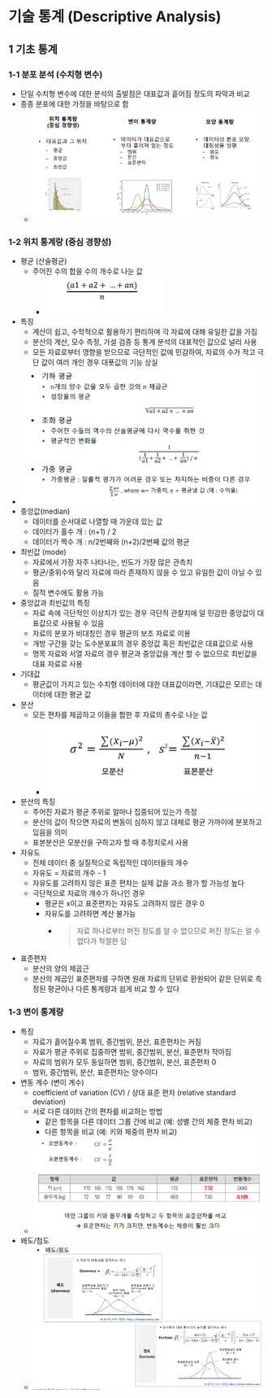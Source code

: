 # 기술 통계 (Descriptive Analysis)

## 1 기초 통계

### 1-1 분포 분석 (수치형 변수)
- 단일 수치형 변수에 대한 분석의 출발점은 대표값과 흩어짐 정도의 파악과 비교
- 종종 분포에 대한 가정을 바탕으로 함
    - ![alt text](<교재파일이미지/1-1 기초 통계.PNG>)

### 1-2 위치 통계랑 (중심 경향성)
- 평균 (산술평균)
    - 주어진 수의 합을 수의 개수로 나눈 값
        - ![alt text](<교재파일이미지/1-2 위치 통계량.PNG>)
- 특징
    - 계산이 쉽고, 수학적으로 활용하기 편리하며 각 자료에 대해 유일한 값을 가짐
    - 분산의 계산, 모수 측정, 가설 검증 등 통계 분석의 대표적인 값으로 널리 사용
    - 모든 자료로부터 영향을 받으므로 극단적인 값에 민감하여, 자료의 수가 적고 극단 값이 여러 개인 경우 대푯값의 기능 상실
- ![alt text](<교재파일이미지/1-2 기하 조화 가중.PNG>)
- 중앙값(median)
    - 데이터를 순서대로 나열할 때 가운데 있는 값
    - 데이터가 홀수 개 : (n+1) / 2
    - 데이터가 짝수 개 : n/2번째와 (n+2)/2번째 값의 평균
- 최빈값 (mode)
    - 자료에서 가장 자주 나타나는, 빈도가 가장 많은 관측치
    - 평균/중위수와 달리 자료에 따라 존재하지 않을 수 있고 유일한 값이 아닐 수 있음
    - 질적 변수에도 활용 가능
- 중앙값과 최빈값의 특징
    - 자료 속에 극단적인 이상치가 있는 경우 극단적 관찰치에 덜 민감한 중앙값이 대표값으로 사용될 수 있음
    - 자료의 분포가 비대칭인 경우 평균의 보조 자료로 이용
    - 개방 구간을 갖는 도수분포표의 경우 중앙값 혹은 최빈값은 대표값으로 사용
    - 명목 자료와 서열 자료의 경우 평균과 중앙값을 계산 할 수 없으므로 최빈값을 대표 자료로 사용
- 기대값
    - 평균값이 가지고 있는 수치형 데이터에 대한 대표값이라면, 기대값은 모르는 데이터에 대한 평균 값
- 분산
    - 모든 편차를 제곱하고 이들을 합한 후 자료의 총수로 나눈 값
        - ![alt text](<교재파일이미지/1-2 분산.PNG>)
- 분산의 특징
    - 주어진 자료가 평균 주위로 얼마나 집중되어 있는가 측정
    - 분산의 값이 작으면 자료의 변동이 심하지 않고 대체로 평균 가까이에 분포하고 있음을 의미
    - 표본분산은 모분산을 구하고자 할 때 추정치로서 사용
- 자유도
    - 전체 데이터 중 실질적으로 독립적인 데이터들의 개수
    - 자유도 = 자료의 개수 - 1
    - 자유도를 고려하지 않은 표준 편차는 실제 값을 과소 평가 할 가능성 높다
    - 극단적으로 자료의 개수가 하나인 경우
        - 평균은 x이고 표준편차는 자유도 고려하지 않은 경우 0
        - 자유도를 고려하면 계산 불가능
            - > 자료 하나로부터 퍼진 정도를 알 수 없으므로 퍼진 정도는 알 수 없다가 적절한 답
- 표준편차
    - 분산의 양의 제곱근
    - 분산의 제곱인 표준편차를 구하면 원래 자료의 단위로 환원되어 같은 단위로 측정된 평균이나 다른 통계량과 쉽게 비교 할 수 있다

### 1-3 변이 통계량
- 특징
    - 자료가 흩어질수록 범위, 중간범위, 분산, 표준편차는 커짐
    - 자료가 평균 주위로 집중하면 범위, 중간범위, 분산, 표준편차 작아짐
    - 자료의 범위가 모두 동일하면 범위, 중간범위, 분산, 표준편차 0
    - 범위, 중간범위, 분산, 표준편차는 양수이다
- 변동 계수 (변이 계수)
    - coefficient of variation (CV) / 상대 표준 편차 (relative standard deviation)
    - 서로 다른 데이터 간의 편차를 비교하는 방법
        - 같은 항목을 다른 데이터 그룹 간에 비교 (예: 성별 간의 체중 편차 비교)
        - 다른 항목을 비교 (예: 키와 체중의 편차 비교)
    - ![alt text](<교재파일이미지/1-3 변동계수.PNG>)
- 왜도/첨도
    - ![alt text](<교재파일이미지/1-3 왜도첨도.PNG>)